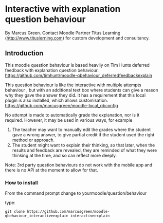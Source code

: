 # Interactive with explanation question behaviour
By Marcus Green.
Contact Moodle Partner Titus Learning (http://www.tituslerning.com) for custom development and consultancy.

## Introduction


This moodle question behaviour is based heavily on Tim Hunts
deferred feedback with explanation question behaviour.
https://github.com/timhunt/moodle-qbehaviour_deferredfeedbackexplain

This question behaviour is  like the interactive with multiple attempts behaviour , but with an additional text box where students can give a reason why they gave the answer they did. It has a requirement that this local plugin is also installed, which allows customisation. https://github.com/marcusgreen/moodle-local_qbconfig

No attempt is made to automatically grade the explanation, nor is it required.
However, it may be used in various ways, for example

1. The teacher may want to manually edit the grades where the student gave a wrong answer, to give partial credit if the student used the right method or approach.
2. The student might want to explain their thinking, so that later, when the results and feedback are revealed, they are reminded of what they were thinking at the time, and so can reflect more deeply.

Note: 3rd party question behaviours do not work with the mobile app and there is no API at the moment to allow for that.

### How to install

From the command prompt change to
yourmoodle/question/behaviour

type:
```
git clone https://github.com/marcusgreen/moodle-qbehaviour_interactiveexplain interactiveexplain

```
